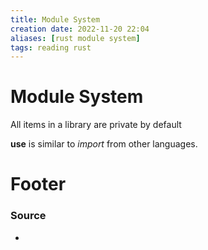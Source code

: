 ```yaml
---
title: Module System
creation date: 2022-11-20 22:04
aliases: [rust module system]
tags: reading rust
---
```


# Module System
All items in a library are private by default

**use** is similar to *import* from other languages.


# Footer
### Source
- 


